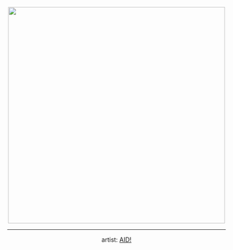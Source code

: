 
<p align="center">
  <img width="500" src="https://nekos.best/api/v2/neko/0337.png">
  <hr/>
  <center>
    artist: <a href="https://www.pixiv.net/en/artworks/91856309">AID!</a>
  </center>
</p>

